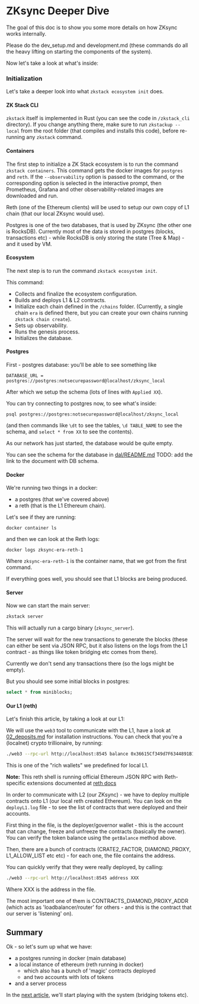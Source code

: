 # ZKsync Deeper Dive

The goal of this doc is to show you some more details on how ZKsync works internally.

Please do the dev_setup.md and development.md (these commands do all the heavy lifting on starting the components of the
system).

Now let's take a look at what's inside:

### Initialization

Let's take a deeper look into what `zkstack ecosystem init` does.

#### ZK Stack CLI

`zkstack` itself is implemented in Rust (you can see the code in `/zkstack_cli` directory). If you change anything
there, make sure to run `zkstackup --local` from the root folder (that compiles and installs this code), before
re-running any `zkstack` command.

#### Containers

The first step to initialize a ZK Stack ecosystem is to run the command `zkstack containers`. This command gets the docker images for `postgres` and `reth`. If the `--observability`
option is passed to the command, or the corresponding option is selected in the interactive prompt, then Prometheus,
Grafana and other observability-related images are downloaded and run.

Reth (one of the Ethereum clients) will be used to setup our own copy of L1 chain (that our local ZKsync would use).

Postgres is one of the two databases, that is used by ZKsync (the other one is RocksDB). Currently most of the data is
stored in postgres (blocks, transactions etc) - while RocksDB is only storing the state (Tree & Map) - and it used by
VM.

#### Ecosystem

The next step is to run the command `zkstack ecosystem init`.

This command:

- Collects and finalize the ecosystem configuration.
- Builds and deploys L1 & L2 contracts.
- Initialize each chain defined in the `/chains` folder. (Currently, a single chain `era` is defined there, but you can
  create your own chains running `zkstack chain create`).
- Sets up observability.
- Runs the genesis process.
- Initializes the database.

#### Postgres

First - postgres database: you'll be able to see something like

```
DATABASE_URL = postgres://postgres:notsecurepassword@localhost/zksync_local
```

After which we setup the schema (lots of lines with `Applied XX`).

You can try connecting to postgres now, to see what's inside:

```shell
psql postgres://postgres:notsecurepassword@localhost/zksync_local
```

(and then commands like `\dt` to see the tables, `\d TABLE_NAME` to see the schema, and `select * from XX` to see the
contents).

As our network has just started, the database would be quite empty.

You can see the schema for the database in [dal/README.md](../../../core/lib/dal/README.md) TODO: add the link to the
document with DB schema.

#### Docker

We're running two things in a docker:

- a postgres (that we've covered above)
- a reth (that is the L1 Ethereum chain).

Let's see if they are running:

```shell
docker container ls
```

and then we can look at the Reth logs:

```shell
docker logs zksync-era-reth-1
```

Where `zksync-era-reth-1` is the container name, that we got from the first command.

If everything goes well, you should see that L1 blocks are being produced.

#### Server

Now we can start the main server:

```bash
zkstack server
```

This will actually run a cargo binary (`zksync_server`).

The server will wait for the new transactions to generate the blocks (these can either be sent via JSON RPC, but it also
listens on the logs from the L1 contract - as things like token bridging etc comes from there).

Currently we don't send any transactions there (so the logs might be empty).

But you should see some initial blocks in postgres:

```sql
select * from miniblocks;
```

#### Our L1 (reth)

Let's finish this article, by taking a look at our L1:

We will use the `web3` tool to communicate with the L1, have a look at [02_deposits.md](02_deposits.md) for installation
instructions. You can check that you're a (localnet) crypto trillionaire, by running:

```bash
./web3 --rpc-url http://localhost:8545 balance 0x36615Cf349d7F6344891B1e7CA7C72883F5dc049
```

This is one of the "rich wallets" we predefined for local L1.

**Note:** This reth shell is running official Ethereum JSON RPC with Reth-specific extensions documented at
[reth docs](https://paradigmxyz.github.io/reth/jsonrpc/intro.html)

In order to communicate with L2 (our ZKsync) - we have to deploy multiple contracts onto L1 (our local reth created
Ethereum). You can look on the `deployL1.log` file - to see the list of contracts that were deployed and their accounts.

First thing in the file, is the deployer/governor wallet - this is the account that can change, freeze and unfreeze the
contracts (basically the owner). You can verify the token balance using the `getBalance` method above.

Then, there are a bunch of contracts (CRATE2_FACTOR, DIAMOND_PROXY, L1_ALLOW_LIST etc etc) - for each one, the file
contains the address.

You can quickly verify that they were really deployed, by calling:

```bash
./web3 --rpc-url http://localhost:8545 address XXX
```

Where XXX is the address in the file.

The most important one of them is CONTRACTS_DIAMOND_PROXY_ADDR (which acts as 'loadbalancer/router' for others - and
this is the contract that our server is 'listening' on).

## Summary

Ok - so let's sum up what we have:

- a postgres running in docker (main database)
- a local instance of ethereum (reth running in docker)
  - which also has a bunch of 'magic' contracts deployed
  - and two accounts with lots of tokens
- and a server process

In the [next article](02_deposits.md), we'll start playing with the system (bridging tokens etc).
